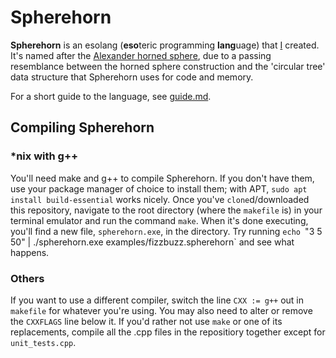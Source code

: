 # Spherehorn
**Spherehorn** is an esolang (**eso**teric programming **lang**uage) that [I](https://github.com/CCrady)
created. It's named after the [Alexander horned sphere](https://en.wikipedia.org/wiki/Alexander_horned_sphere),
due to a passing resemblance between the horned sphere construction and the
'circular tree' data structure that Spherehorn uses for code and memory.

For a short guide to the language, see [guide.md](guide.md).

## Compiling Spherehorn
### \*nix with g++
You'll need make and g++ to compile Spherehorn. If you don't have them, use your
package manager of choice to install them; with APT,
`sudo apt install build-essential` works nicely. Once you've `clone`d/downloaded
this repository, navigate to the root directory (where the `makefile` is) in
your terminal emulator and run the command `make`. When it's done executing,
you'll find a new file, `spherehorn.exe`, in the directory. Try running
`echo `"3 5 50" | ./spherehorn.exe examples/fizzbuzz.spherehorn` and see what
happens.
### Others
If you want to use a different compiler, switch the line `CXX := g++` out in
`makefile` for whatever you're using. You may also need to alter or remove the
`CXXFLAGS` line below it. If you'd rather not use `make` or one of its
replacements, compile all the .cpp files in the repositiory together except for
`unit_tests.cpp`.

